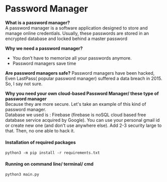 # Password Manager

**What is a password manager?** <br>
A password manager is a software application designed to store and manage online credentials. Usually, these passwords are stored in an encrypted database and locked behind a master password

**Why we need a password manager?**<br>
* You don’t have to memorize all your passwords anymore.
* Password managers save time

**Are password managers safe?**
Password managers have been hacked, Even LastPass( popular password manager) suffered a data breach in 2015. So, I say not sure.

**Why you need your own cloud-based Password Manager/ these type of password manager**<br>
Because they are more secure. Let's take an example of this kind of password manager. 
<br>
Database we used is : Firebase
(firebase is noSQL cloud based free database service  acquired by Google).  You can use your personal gmail id or create new one (and don't use anywhere else). Add 2-3 security large to that. Then, no one able to hack it.





#### Installation of required packages

```
python3 -m pip install -r requirements.txt
```

#### Running on command line/ terminal/ cmd

```
python3 main.py
```
